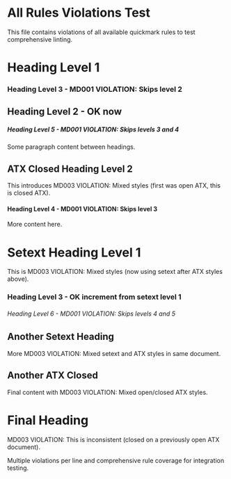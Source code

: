 # All Rules Violations Test

This file contains violations of all available quickmark rules to test comprehensive linting.

# Heading Level 1

### Heading Level 3 - MD001 VIOLATION: Skips level 2

## Heading Level 2 - OK now  

##### Heading Level 5 - MD001 VIOLATION: Skips levels 3 and 4

Some paragraph content between headings.

## ATX Closed Heading Level 2 ##

This introduces MD003 VIOLATION: Mixed styles (first was open ATX, this is closed ATX).

#### Heading Level 4 - MD001 VIOLATION: Skips level 3

More content here.

Setext Heading Level 1
======================

This is MD003 VIOLATION: Mixed styles (now using setext after ATX styles above).

### Heading Level 3 - OK increment from setext level 1

###### Heading Level 6 - MD001 VIOLATION: Skips levels 4 and 5  

Another Setext Heading
----------------------

More MD003 VIOLATION: Mixed setext and ATX styles in same document.

## Another ATX Closed ## 

Final content with MD003 VIOLATION: Mixed open/closed ATX styles.

# Final Heading ### 

MD003 VIOLATION: This is inconsistent (closed on a previously open ATX document).

Multiple violations per line and comprehensive rule coverage for integration testing.